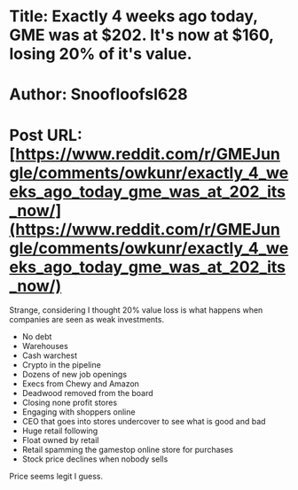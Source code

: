 # Title: Exactly 4 weeks ago today, GME was at $202. It's now at $160, losing 20% of it's value.
# Author: Snoofloofsl628
# Post URL: [https://www.reddit.com/r/GMEJungle/comments/owkunr/exactly_4_weeks_ago_today_gme_was_at_202_its_now/](https://www.reddit.com/r/GMEJungle/comments/owkunr/exactly_4_weeks_ago_today_gme_was_at_202_its_now/)


Strange, considering I thought 20% value loss is what happens when companies are seen as weak investments.

* No debt
* Warehouses
* Cash warchest
* Crypto in the pipeline
* Dozens of new job openings
* Execs from Chewy and Amazon
* Deadwood removed from the board
* Closing none profit stores
* Engaging with shoppers online
* CEO that goes into stores undercover to see what is good and bad
* Huge retail following
* Float owned by retail
* Retail spamming the gamestop online store for purchases
* Stock price declines when nobody sells

Price seems legit I guess.